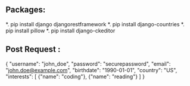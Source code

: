 ## Packages:
*. pip install django djangorestframework
*. pip install django-countries
*. pip install pillow 
*. pip install django-ckeditor







## Post Request :
{
    "username": "john_doe",
    "password": "securepassword",
    "email": "john.doe@example.com",
    "birthdate": "1990-01-01",
    "country": "US",
    "interests": [
        {"name": "coding"},
        {"name": "reading"}
    ]
}
